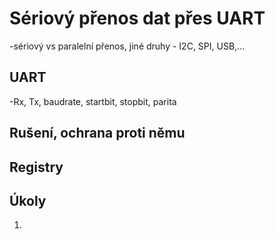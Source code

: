# Sériový přenos dat přes UART
-sériový vs paralelní přenos, jiné druhy - I2C, SPI, USB,...

## UART 
-Rx, Tx, baudrate, startbit, stopbit, parita

## Rušení, ochrana proti němu


## Registry

## Úkoly
1. 
